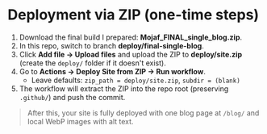 # Deployment via ZIP (one-time steps)

1. Download the final build I prepared: **Mojaf_FINAL_single_blog.zip**.
2. In this repo, switch to branch **deploy/final-single-blog**.
3. Click **Add file → Upload files** and upload the ZIP to **deploy/site.zip** (create the `deploy/` folder if it doesn't exist).
4. Go to **Actions → Deploy Site from ZIP → Run workflow**.
   - Leave defaults: `zip_path = deploy/site.zip`, `subdir = (blank)`
5. The workflow will extract the ZIP into the repo root (preserving `.github/`) and push the commit.

> After this, your site is fully deployed with one blog page at `/blog/` and local WebP images with alt text.
